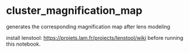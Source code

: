 # cluster_magnification_map
generates the corresponding magnification map after lens modeling

install lenstool: https://projets.lam.fr/projects/lenstool/wiki before running this notebook.
